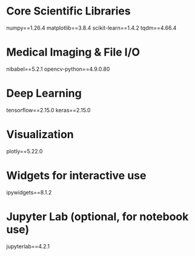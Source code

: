 # Core Scientific Libraries
numpy==1.26.4
matplotlib==3.8.4
scikit-learn==1.4.2
tqdm==4.66.4

# Medical Imaging & File I/O
nibabel==5.2.1
opencv-python==4.9.0.80

# Deep Learning
tensorflow==2.15.0
keras==2.15.0

# Visualization
plotly==5.22.0

# Widgets for interactive use
ipywidgets==8.1.2

# Jupyter Lab (optional, for notebook use)
jupyterlab==4.2.1
